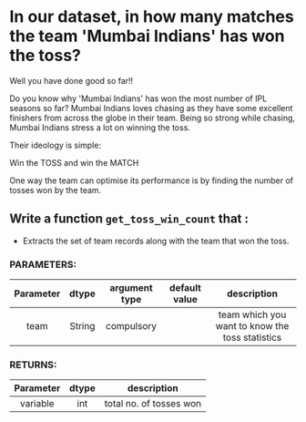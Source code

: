 # In our dataset, in how many matches the team 'Mumbai Indians' has won the toss?

Well you have done good so far!!

Do you know why 'Mumbai Indians' has won the most number of IPL seasons so far?
Mumbai Indians loves chasing as they have some excellent finishers from across the globe in their team.
Being so strong while chasing, Mumbai Indians stress a lot on winning the toss.

Their ideology is simple: 

Win the TOSS and win the MATCH

One way the team can optimise its performance is by finding the number of tosses won by the team.

## Write a function `get_toss_win_count` that :
- Extracts the set of team records along with the team that won the toss.

### PARAMETERS:
| Parameter | dtype | argument type | default value | description |
| :---: | :---: | :---: | :---: | :---: |
| team | String | compulsory |  | team which you want to know the toss statistics|

### RETURNS:
| Parameter | dtype  | description |
| :---: | :---: |:---: |
| variable | int | total no. of tosses won |

